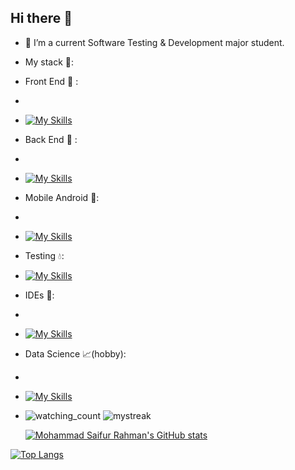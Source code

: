 ## Hi there 👋

<!--
**hieudku/hieuDku** is a ✨ _special_ ✨ repository because its `README.md` (this file) appears on your GitHub profile.

Here are some ideas to get you started:
-->
- 🔭 I’m a current Software Testing & Development major student.

- My stack :open_file_folder::
- Front End :gift: :
-
- [![My Skills](https://skillicons.dev/icons?i=js,react,html,css)](https://skillicons.dev)


- Back End :electric_plug: :
-
- [![My Skills](https://skillicons.dev/icons?i=java,cs,dotnet,nodejs)](https://skillicons.dev)


- Mobile Android :moyai::
-
- [![My Skills](https://skillicons.dev/icons?i=androidstudio,java,gradle)](https://skillicons.dev)


- Testing :droplet::

- [![My Skills](https://skillicons.dev/icons?i=nodejs,selenium)](https://skillicons.dev)

- IDEs :hammer::
-
- [![My Skills](https://skillicons.dev/icons?i=visualstudio,vscode,androidstudio,unity)](https://skillicons.dev)

- Data Science :chart_with_upwards_trend:(hobby):
- 
- [![My Skills](https://skillicons.dev/icons?i=anaconda,r,py)](https://skillicons.dev)

- 
  <img src="https://widgetbite.com/stats/hieudku" alt="watching_count" />


  <img src="https://github-readme-streak-stats.herokuapp.com/?user=hieudku&theme=tokyonight" alt="mystreak"/>
  
  [![Mohammad Saifur Rahman's GitHub stats](https://github-readme-stats.vercel.app/api/top-langs?username=hieudku&hide=html,scss,stylus,blade,jupyter%20notebook,python,css,shell,batchfile,dockerfile,typescript&theme=algolia&show_icons=true)](https://github.com/saifurrahman1193)
  
[![Top Langs](https://github-readme-stats.vercel.app/api?username=hieudku&theme=algolia&show_icons=true)](https://github.com/saifurrahman1193)
  

  


